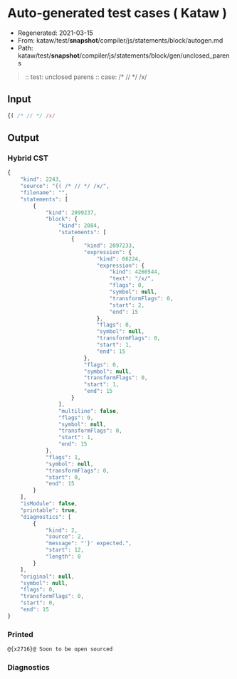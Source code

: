 # Auto-generated test cases ( Kataw )
- Regenerated: 2021-03-15
- From: kataw/test/__snapshot__/compiler/js/statements/block/autogen.md
- Path: kataw/test/__snapshot__/compiler/js/statements/block/gen/unclosed_parens
> :: test: unclosed parens
> :: case: /* // */ /x/
## Input

`````js
{( /* // */ /x/
`````

## Output

### Hybrid CST

```javascript
{
    "kind": 2243,
    "source": "{( /* // */ /x/",
    "filename": "",
    "statements": [
        {
            "kind": 2099237,
            "block": {
                "kind": 2084,
                "statements": [
                    {
                        "kind": 2097233,
                        "expression": {
                            "kind": 66224,
                            "expression": {
                                "kind": 4260544,
                                "text": "/x/",
                                "flags": 0,
                                "symbol": null,
                                "transformFlags": 0,
                                "start": 2,
                                "end": 15
                            },
                            "flags": 0,
                            "symbol": null,
                            "transformFlags": 0,
                            "start": 1,
                            "end": 15
                        },
                        "flags": 0,
                        "symbol": null,
                        "transformFlags": 0,
                        "start": 1,
                        "end": 15
                    }
                ],
                "multiline": false,
                "flags": 0,
                "symbol": null,
                "transformFlags": 0,
                "start": 1,
                "end": 15
            },
            "flags": 1,
            "symbol": null,
            "transformFlags": 0,
            "start": 0,
            "end": 15
        }
    ],
    "isModule": false,
    "printable": true,
    "diagnostics": [
        {
            "kind": 2,
            "source": 2,
            "message": "'}' expected.",
            "start": 12,
            "length": 0
        }
    ],
    "original": null,
    "symbol": null,
    "flags": 0,
    "transformFlags": 0,
    "start": 0,
    "end": 15
}
```

### Printed

```javascript
@{x2716}@ Soon to be open sourced
```

### Diagnostics

```javascript

```

